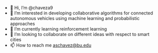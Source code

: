 - 👋 Hi, I’m @chaveza9
- 👀 I’m interested in developing collaborative algorithms for connected autonomous vehicles using machine learning and probabilistic approaches
- 🌱 I’m currently learning reinforcement learning
- 💞️ I’m looking to collaborate on different ideas with respect to smart cities
- 📫 How to reach me aschavez@bu.edu

<!---
chaveza9/chaveza9 is a ✨ special ✨ repository because its `README.md` (this file) appears on your GitHub profile.
You can click the Preview link to take a look at your changes.
--->

